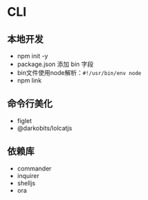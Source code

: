 # CLI

## 本地开发
- npm init -y
- package.json 添加 bin 字段
- bin文件使用node解析：`#!/usr/bin/env node`
- npm link

## 命令行美化
- figlet
- @darkobits/lolcatjs

## 依赖库
- commander
- inquirer
- shelljs
- ora
